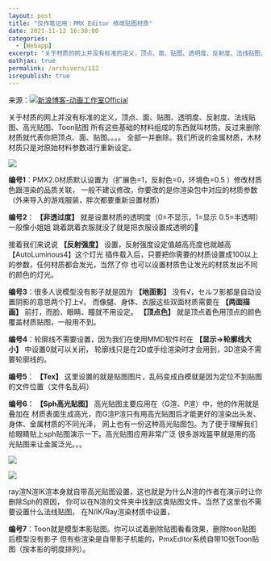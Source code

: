 ```yaml
---
layout: post
title: "仅作笔记用：PMX Editor 修改贴图材质"
date: 2021-11-12 16:30:00
categories: 
  - [Webapp]
excerpt: "关于材质的网上并没有标准的定义，顶点、面、贴图、透明度、反射度、法线贴图、高光贴图、Toon贴图，所有这些基础的材料组成的东西就叫材质。反过来删除材质就代表你把顶点、面、贴图等全部一并删除。我们所说的金属材质，木材材质只是对原始材料参数进行重新设定。"
mathjax: true
permalink: /archivers/112
isrepublish: true
---
```


来源：[![新浪博客-动画工作室Official](https://img.shields.io/badge/%E6%96%B0%E6%B5%AA%E5%8D%9A%E5%AE%A2-%E5%8A%A8%E7%94%BB%E5%B7%A5%E4%BD%9C%E5%AE%A4Official-brightgreen)](http://blog.sina.com.cn/s/blog_15fe57f4d0102xt4l.html)

关于材质的网上并没有标准的定义，顶点、面、贴图、透明度、反射度、法线贴图、高光贴图、Toon贴图
所有这些基础的材料组成的东西就叫材质。反过来删除材质就代表你把顶点、面、贴图。。。。
全部一并删除。我们所说的金属材质，木材材质只是对原始材料参数进行重新设定。

![](https://pic1.xuehuaimg.com/proxy/https://img-blog.csdnimg.cn/img_convert/25b081289157e8807f390cac6d8ff41d.png)

 **编号1**：PMX2.0材质默认设置为（扩展色=1，反射色=0，环境色=0.5 ）修改材质色跟渲染的品质关联，
一般不建议修改，你要改的是你渲染包中对应的材质参数
（外来导入的游戏服装，胖次都要重新设置材质）

 **编号2**： **【非透过度】** 就是设置材质的透明度（0=不显示，1=显示 0.5=半透明）一般像小姐姐
跳着跳着衣服就没了就是把衣服设置成透明的🤔

接着我们来说说 **【反射强度】** 设置，反射强度设定值越高亮度也就越高【AutoLuminous4】这个灯光
插件载入后，只要把你需要的材质设置成100以上的参数，任何材质都会发光，当然了你
也可以设置材质色让发光的材质发出不同的颜色的灯光。

 **编号3**：很多人说模型没有影子就是因为 **【地面影】** 没有√，セルフ影都是自动设置阴影的意思两个打上√。
而像腿、身体、衣服这些双面材质需要在 **【两面描画】** 前打，而脸、眼睛、瞳就不用设定。
 **【顶点色】** 就是顶点着色用顶点的颜色覆盖材质贴图，一般用不到。

 **编号4**：轮廓线不需要设置，因为我们在使用MMD软件时在 **【显示->轮廓线大小】** 中设置0就可以关闭，
轮廓线只是在2D或手绘渲染时才会用到，3D渲染不需要轮廓线的。

 **编号5**： **【Tex】** 这里设置的就是贴图图片，乱码变成白模就是因为定位不到贴图的文件位置（文件名乱码）

 **编号6**： **【Sph高光贴图】** 高光贴图主要应用在（G渲、P渲）中，他的作用就是叠加在
材质表面生成高光，而G渲P渲只有用高光贴图后才能更好的渲染出头发、身体、金属材质的不同光泽，
网上也有一份这种高光贴图包。为了便于理解我们给眼睛贴上sph贴图演示一下。高光贴图应用非常广泛
很多游戏盔甲就是用的高光贴图来让金属泛光。。。

![](https://pic1.xuehuaimg.com/proxy/https://img-blog.csdnimg.cn/img_convert/e870b5ba5b380a3f162832cac16019d5.png)

![](https://pic1.xuehuaimg.com/proxy/https://img-blog.csdnimg.cn/img_convert/5a0cdcb0452bd8b642c4a79e186d812f.gif)

ray渲N渲IK渲本身就自带高光贴图设置，这也就是为什么N渲的作者在演示时让你删除Sph的原因，
你可以在N渲的文件夹中找到这类贴图文件。当然了这里也不需要设置什么法线贴图，
在N/IK/Ray渲染材质中设置，

 **编号7**：Toon就是模型本影贴图。你可以试着删除贴图看看效果，删除toon贴图后模型没有影子
但有些渲染是自带影子机能的，PmxEditor系统自带10张Toon贴图（按本影的明度排列）。
